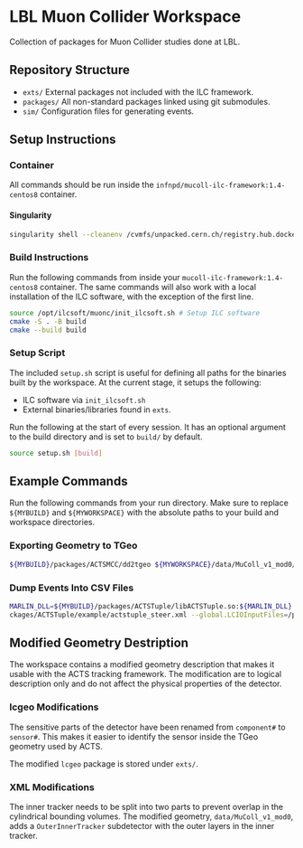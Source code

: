 # LBL Muon Collider Workspace

Collection of packages for Muon Collider studies done at LBL.

## Repository Structure
- `exts/` External packages not included with the ILC framework.
- `packages/` All non-standard packages linked using git submodules.
- `sim/` Configuration files for generating events.

## Setup Instructions

### Container
All commands should be run inside the `infnpd/mucoll-ilc-framework:1.4-centos8` container.

#### Singularity
```bash
singularity shell --cleanenv /cvmfs/unpacked.cern.ch/registry.hub.docker.com/infnpd/mucoll-ilc-framework\:1.0-centos8
```

### Build Instructions
Run the following commands from inside your `mucoll-ilc-framework:1.4-centos8` container. The same commands will also work with a local installation of the ILC software, with the exception of the first line.
```bash
source /opt/ilcsoft/muonc/init_ilcsoft.sh # Setup ILC software
cmake -S . -B build
cmake --build build
```

### Setup Script
The included `setup.sh` script is useful for defining all paths for the binaries built by the workspace. At the current stage, it setups the following:
- ILC software via `init_ilcsoft.sh`
- External binaries/libraries found in `exts`.

Run the following at the start of every session. It has an optional argument to the build directory and is set to `build/` by default.
```bash
source setup.sh [build]
```

## Example Commands

Run the following commands from your run directory. Make sure to replace `${MYBUILD}` and `${MYWORKSPACE}` with the absolute paths to your build and workspace directories.

### Exporting Geometry to TGeo
```bash
${MYBUILD}/packages/ACTSMCC/dd2tgeo ${MYWORKSPACE}/data/MuColl_v1_mod0/MuColl_v1_mod0.xml MuColl_v1_mod0.root
```

### Dump Events Into CSV Files
```bash
MARLIN_DLL=${MYBUILD}/packages/ACTSTuple/libACTSTuple.so:${MARLIN_DLL} Marlin ${MYWORKSPACE}/pa  
ckages/ACTSTuple/example/actstuple_steer.xml --global.LCIOInputFiles=/path/to/events.slcio
```

## Modified Geometry Destription
The workspace contains a modified geometry description that makes it usable with the ACTS tracking framework. The modification are to logical description only and do not affect the physical properties of the detector.

### lcgeo Modifications
The sensitive parts of the detector have been renamed from `component#` to `sensor#`. This makes it easier to identify the sensor inside the TGeo geometry used by ACTS.

The modified `lcgeo` package is stored under `exts/`.

### XML Modifications
The inner tracker needs to be split into two parts to prevent overlap in the cylindrical bounding volumes. The modified geometry, `data/MuColl_v1_mod0`, adds a `OuterInnerTracker` subdetector with the outer layers in the inner tracker.
